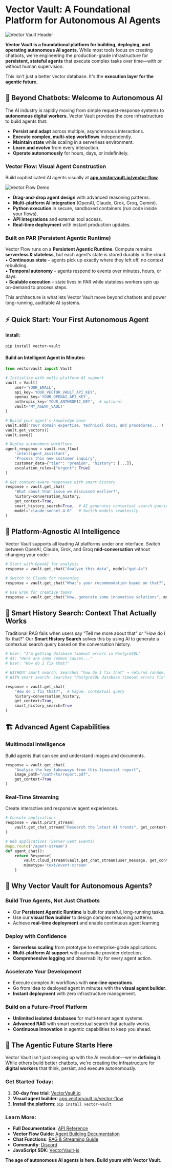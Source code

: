 # Vector Vault: A Foundational Platform for Autonomous AI Agents

![Vector Vault Header](https://images.squarespace-cdn.com/content/646ad2edeaaf682a9bbc36da/297fde6c-f5b4-4076-83bc-81dcfdbffebe/Vector+Vault+Header+5000.jpg)

**Vector Vault is a foundational platform for building, deploying, and operating autonomous AI agents.** While most tools focus on creating chatbots, we're engineering the production-grade infrastructure for **persistent, stateful agents** that execute complex tasks over time—with or without human supervision.

This isn't just a better vector database. It's the **execution layer for the agentic future.**

## 🚀 Beyond Chatbots: Welcome to Autonomous AI

The AI industry is rapidly moving from simple request-response systems to **autonomous digital workers.** Vector Vault provides the core infrastructure to build agents that:

- **Persist and adapt** across multiple, asynchronous interactions.
- **Execute complex, multi-step workflows** independently.
- **Maintain state** while scaling in a serverless environment.
- **Learn and evolve** from every interaction.
- **Operate autonomously** for hours, days, or indefinitely.

### Vector Flow: Visual Agent Construction
Build sophisticated AI agents visually at **[app.vectorvault.io/vector-flow](https://app.vectorvault.io/vector-flow)**.

![Vector Flow Demo](https://media.giphy.com/media/v1.Y2lkPTc5MGI3NjExa3FhcnB4MWEyeDdmNTRvNWVyODRoa3czMm9nM3RudDd5dW84Y3lwNyZlcD12MV9pbnRlcm5hbF9naWZfYnlfaWQmY3Q9Zw/RAQQEzEZHjDwISYK8n/giphy.gif)

- **Drag-and-drop agent design** with advanced reasoning patterns.
- **Multi-platform AI integration** (OpenAI, Claude, Grok, Groq, Gemini).
- **Python execution** in secure, sandboxed containers (run code inside your flows).
- **API integrations** and external tool access.
- **Real-time deployment** with instant production updates.

### Built on PAR (Persistent Agentic Runtime)
Vector Flow runs on a **Persistent Agentic Runtime**. Compute remains **serverless & stateless**, but each agent’s state is stored durably in the cloud.  
• **Continuous state** – agents pick up exactly where they left off, no context rebuilding.  
• **Temporal autonomy** – agents respond to events over minutes, hours, or days.  
• **Scalable execution** – state lives in PAR while stateless workers spin up on-demand to process steps.

This architecture is what lets Vector Vault move beyond chatbots and power long-running, auditable AI systems.

## ⚡ Quick Start: Your First Autonomous Agent

#### Install:
```bash
pip install vector-vault
```

#### Build an Intelligent Agent in Minutes:

```python
from vectorvault import Vault

# Initialize with multi-platform AI support
vault = Vault(
    user='YOUR_EMAIL',
    api_key='YOUR_VECTOR_VAULT_API_KEY', 
    openai_key='YOUR_OPENAI_API_KEY',
    anthropic_key='YOUR_ANTHROPIC_KEY',  # optional
    vault='MY_AGENT_VAULT'
)

# Build your agent's knowledge base
vault.add('Your domain expertise, technical docs, and procedures...')
vault.get_vectors()
vault.save()

# Deploy autonomous workflows
agent_response = vault.run_flow(
    'intelligent_assistant',
    'Process this new customer inquiry',
    customer_data={"tier": "premium", "history": [...]},
    escalation_rules={"urgent": True}
)

# Get context-aware responses with smart history
response = vault.get_chat(
    "What about that issue we discussed earlier?",
    history=conversation_history,
    get_context=True,
    smart_history_search=True,  # AI generates contextual search queries
    model="claude-sonnet-4-0"   # Switch models seamlessly
)
```

## 🧠 Platform-Agnostic AI Intelligence

Vector Vault supports all leading AI platforms under one interface. Switch between OpenAI, Claude, Grok, and Groq **mid-conversation** without changing your code:

```python
# Start with OpenAI for analysis
response = vault.get_chat("Analyze this data", model="gpt-4o")

# Switch to Claude for reasoning  
response = vault.get_chat("What's your recommendation based on that?", model="claude-sonnet-4-0")

# Use Grok for creative tasks
response = vault.get_chat("Now, generate some innovative solutions", model="grok-4")
```

## 🎯 Smart History Search: Context That Actually Works

Traditional RAG fails when users say "Tell me more about that" or "How do I fix that?" Our **Smart History Search** solves this by using AI to generate a contextual search query based on the conversation history.

```python
# User: "I'm getting database timeout errors in PostgreSQL"
# AI: "Here are some common causes..."
# User: "How do I fix that?"

# WITHOUT smart search: Searches "how do I fix that" → returns random, generic results
# WITH smart search: Searches "PostgreSQL database timeout errors fix" → returns specific solutions

response = vault.get_chat(
    "How do I fix that?",  # Vague, contextual query
    history=conversation_history,
    get_context=True,
    smart_history_search=True
)
```

## 🏗️ Advanced Agent Capabilities

### Multimodal Intelligence
Build agents that can see and understand images and documents.
```python
response = vault.get_chat(
    "Analyze the key takeaways from this financial report",
    image_path="/path/to/report.pdf", 
    get_context=True
)
```

### Real-Time Streaming
Create interactive and responsive agent experiences.
```python
# Console applications
response = vault.print_stream(
    vault.get_chat_stream("Research the latest AI trends", get_context=True)
)

# Web applications (Server-Sent Events)
@app.route('/agent-stream')
def agent_chat():
    return Response(
        vault.cloud_stream(vault.get_chat_stream(user_message, get_context=True)),
        mimetype='text/event-stream'
    )
```

## 🌟 Why Vector Vault for Autonomous Agents?

### Build True Agents, Not Just Chatbots
- Our **Persistent Agentic Runtime** is built for stateful, long-running tasks.
- Use our **visual flow builder** to design complex reasoning patterns.
- Achieve **real-time deployment** and enable continuous agent learning.

### Deploy with Confidence
- **Serverless scaling** from prototype to enterprise-grade applications.
- **Multi-platform AI support** with automatic provider detection.
- **Comprehensive logging** and observability for every agent action.

### Accelerate Your Development
- Execute complex AI workflows with **one-line operations**.
- Go from idea to deployed agent in minutes with the **visual agent builder**.
- **Instant deployment** with zero infrastructure management.

### Build on a Future-Proof Platform
- **Unlimited isolated databases** for multi-tenant agent systems.
- **Advanced RAG** with smart contextual search that actually works.
- **Continuous innovation** in agentic capabilities to keep you ahead.

## 🚀 The Agentic Future Starts Here

Vector Vault isn't just keeping up with the AI revolution—we're **defining it**. While others build better chatbots, we're creating the infrastructure for **digital workers** that think, persist, and execute autonomously.

### Get Started Today:
1. **30-day free trial**: [VectorVault.io](https://vectorvault.io)
2. **Visual agent builder**: [app.vectorvault.io/vector-flow](https://app.vectorvault.io/vector-flow)  
3. **Install the platform**: `pip install vector-vault`

### Learn More:
- **Full Documentation**: [API Reference](https://github.com/John-Rood/VectorVault/tree/main/vectorvault/documentation/fulldocs.md)
- **Vector Flow Guide**: [Agent Building Documentation](https://github.com/John-Rood/VectorVault/tree/main/vectorvault/documentation/vectorflow_docs.md)
- **Chat Functions**: [RAG & Streaming Guide](https://github.com/John-Rood/VectorVault/tree/main/vectorvault/documentation/get_chat_docs.md)
- **Community**: [Discord](https://discord.gg/AkMsP9Uq)
- **JavaScript SDK**: [VectorVault-js](https://github.com/John-Rood/VectorVault-js)

**The age of autonomous AI agents is here. Build yours with Vector Vault.**
